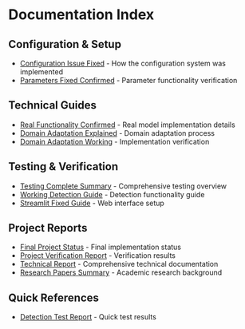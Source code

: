 # Documentation Index

## Configuration & Setup
- [Configuration Issue Fixed](CONFIGURATION_ISSUE_FIXED.md) - How the configuration system was implemented
- [Parameters Fixed Confirmed](PARAMETERS_FIXED_CONFIRMED.md) - Parameter functionality verification

## Technical Guides
- [Real Functionality Confirmed](REAL_FUNCTIONALITY_CONFIRMED.md) - Real model implementation details
- [Domain Adaptation Explained](DOMAIN_ADAPTATION_EXPLAINED.md) - Domain adaptation process
- [Domain Adaptation Working](DOMAIN_ADAPTATION_WORKING.md) - Implementation verification

## Testing & Verification
- [Testing Complete Summary](TESTING_COMPLETE_SUMMARY.md) - Comprehensive testing overview
- [Working Detection Guide](WORKING_DETECTION_GUIDE.md) - Detection functionality guide
- [Streamlit Fixed Guide](STREAMLIT_FIXED_GUIDE.md) - Web interface setup

## Project Reports
- [Final Project Status](FINAL_PROJECT_STATUS.md) - Final implementation status
- [Project Verification Report](PROJECT_VERIFICATION_REPORT.md) - Verification results
- [Technical Report](technical_report.md) - Comprehensive technical documentation
- [Research Papers Summary](research_papers_summary.md) - Academic research background

## Quick References
- [Detection Test Report](detection_test_report.md) - Quick test results 